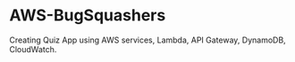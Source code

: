 # AWS-BugSquashers
Creating Quiz App using AWS services, Lambda, API Gateway, DynamoDB, CloudWatch.
